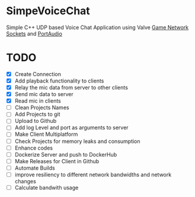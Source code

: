 # SimpeVoiceChat
Simple C++ UDP based Voice Chat Application using Valve [Game Network Sockets](https://github.com/ValveSoftware/GameNetworkingSockets) and [PortAudio](https://github.com/PortAudio/portaudio)

# TODO
- [x] Create Connection
- [x] Add playback functionality to clients
- [x] Relay the mic data from server to other clients
- [x] Send mic data to server
- [x] Read mic in clients
- [ ] Clean Projects Names
- [ ] Add Projects to git
- [ ] Upload to Github
- [ ] Add log Level and port as arguments to server
- [ ] Make Client Multiplatform
- [ ] Check Projects for memory leaks and consumption
- [ ] Enhance codes
- [ ] Dockerize Server and push to DockerHub
- [ ] Make Releases for Client in Github
- [ ] Automate Builds
- [ ] improve resiliency to different network bandwidths and network changes
- [ ] Calculate bandwith usage
